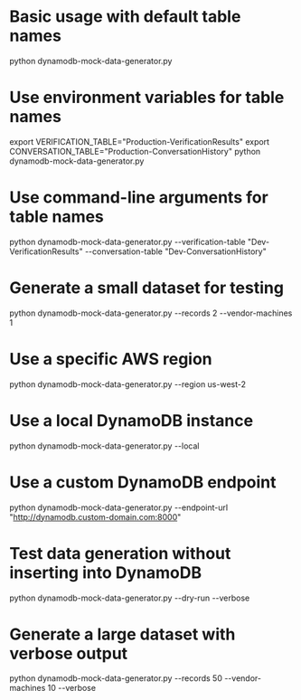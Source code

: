# Basic usage with default table names
python dynamodb-mock-data-generator.py

# Use environment variables for table names
export VERIFICATION_TABLE="Production-VerificationResults"
export CONVERSATION_TABLE="Production-ConversationHistory"
python dynamodb-mock-data-generator.py

# Use command-line arguments for table names
python dynamodb-mock-data-generator.py --verification-table "Dev-VerificationResults" --conversation-table "Dev-ConversationHistory"

# Generate a small dataset for testing
python dynamodb-mock-data-generator.py --records 2 --vendor-machines 1

# Use a specific AWS region
python dynamodb-mock-data-generator.py --region us-west-2

# Use a local DynamoDB instance
python dynamodb-mock-data-generator.py --local

# Use a custom DynamoDB endpoint
python dynamodb-mock-data-generator.py --endpoint-url "http://dynamodb.custom-domain.com:8000"

# Test data generation without inserting into DynamoDB
python dynamodb-mock-data-generator.py --dry-run --verbose

# Generate a large dataset with verbose output
python dynamodb-mock-data-generator.py --records 50 --vendor-machines 10 --verbose
